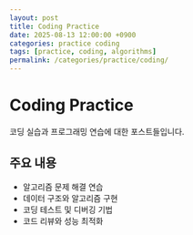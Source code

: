 ```yaml
---
layout: post
title: Coding Practice
date: 2025-08-13 12:00:00 +0900
categories: practice coding
tags: [practice, coding, algorithms]
permalink: /categories/practice/coding/
---
```


# Coding Practice

코딩 실습과 프로그래밍 연습에 대한 포스트들입니다.

## 주요 내용
- 알고리즘 문제 해결 연습
- 데이터 구조와 알고리즘 구현
- 코딩 테스트 및 디버깅 기법
- 코드 리뷰와 성능 최적화